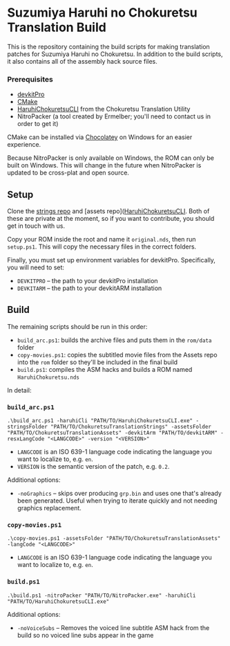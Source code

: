 # Suzumiya Haruhi no Chokuretsu Translation Build

This is the repository containing the build scripts for making translation patches for Suzumiya Haruhi no Chokuretsu. In addition to the build scripts, it also contains all of the assembly hack source files.

### Prerequisites
* [devkitPro](https://devkitpro.org/)
* [CMake](https://cmake.org/)
* [HaruhiChokuretsuCLI](https://github.com/haroohie-club/ChokuretsuTranslationUtility) from the Chokuretsu Translation Utility
* NitroPacker (a tool created by Ermelber; you'll need to contact us in order to get it)

CMake can be installed via [Chocolatey](https://chocolatey.org/) on Windows for an easier experience.

Because NitroPacker is only available on Windows, the ROM can only be built on Windows. This will change in the future when NitroPacker is updated to be cross-plat and open source.

## Setup
Clone the [strings repo](https://github.com/haroohie-club/ChokuretsuTranslationStrings) and [assets repo]([HaruhiChokuretsuCLI](https://github.com/haroohie-club/ChokuretsuTranslationAssets). Both of these are private at the moment, so if you want to contribute, you should get in touch with us.

Copy your ROM inside the root and name it `original.nds`, then run `setup.ps1`. This will copy the necessary files in the correct folders.

Finally, you must set up environment variables for devkitPro. Specifically, you will need to set:

* `DEVKITPRO` &ndash; the path to your devkitPro installation
* `DEVKITARM` &ndash; the path to your devkitARM installation

## Build
The remaining scripts should be run in this order:

* `build_arc.ps1`: builds the archive files and puts them in the `rom/data` folder
* `copy-movies.ps1`: copies the subtitled movie files from the Assets repo into the `rom` folder so they'll be included in the final build
* `build.ps1`: compiles the ASM hacks and builds a ROM named `HaruhiChokuretsu.nds`

In detail:

### `build_arc.ps1`
`.\build_arc.ps1 -haruhiCli "PATH/TO/HaruhiChokuretsuCLI.exe" -stringsFolder "PATH/TO/ChokuretsuTranslationStrings" -assetsFolder "PATH/TO/ChokuretsuTranslationAssets" -devkitArm "PATH/TO/devkitARM" -resxLangCode "<LANGCODE>" -version "<VERSION>"`

* `LANGCODE` is an ISO 639-1 language code indicating the language you want to localize to, e.g. `en`.
* `VERSION` is the semantic version of the patch, e.g. `0.2`.

Additional options:
* `-noGraphics` &ndash; skips over producing `grp.bin` and uses one that's already been generated. Useful when trying to iterate quickly and not needing graphics replacement.

### `copy-movies.ps1`
`.\copy-movies.ps1 -assetsFolder "PATH/TO/ChokuretsuTranslationAssets" -langCode "<LANGCODE>"`

* `LANGCODE` is an ISO 639-1 language code indicating the language you want to localize to, e.g. `en`.

### `build.ps1`
`.\build.ps1 -nitroPacker "PATH/TO/NitroPacker.exe" -haruhiCli "PATH/TO/HaruhiChokuretsuCLI.exe"`

Additional options:
* `-noVoiceSubs` &ndash; Removes the voiced line subtitle ASM hack from the build so no voiced line subs appear in the game